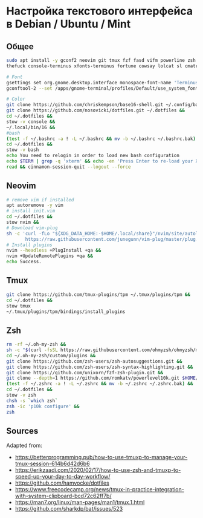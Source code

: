 # Настройка текстового интерфейса в Debian / Ubuntu / Mint

## Общее
```sh
sudo apt install -y gconf2 neovim git tmux fzf fasd vifm powerline zsh ripgrep bat stow chafa \
thefuck console-terminus xfonts-terminus fortune cowsay lolcat sl cmatrix figlet sysvbanner toilet &&

# Font
gsettings set org.gnome.desktop.interface monospace-font-name 'Terminus Medium 8'
gconftool-2 --set /apps/gnome-terminal/profiles/Default/use_system_font --type=boolean false

# Color
git clone https://github.com/chriskempson/base16-shell.git ~/.config/base16-shell &&
git clone https://github.com/nosovicki/dotfiles.git ~/.dotfiles &&
cd ~/.dotfiles &&
stow -v console &&
~/.local/bin/16 &&
#bash
(test -f ~/.bashrc -a ! -L ~/.bashrc && mv -b ~/.bashrc ~/.bashrc.bak) &&
cd ~/.dotfiles &&
stow -v bash
echo You need to relogin in order to load new bash configuration
echo $TERM | grep -q 'xterm' && echo -en 'Press Enter to re-load your X session\n> ' && 
read && cinnamon-session-quit --logout --force

```
## Neovim
```sh
# remove vim if installed
apt autoremove -y vim
# install init.vim
cd ~/.dotfiles &&
stow nvim &&
# Download vim-plug
sh -c 'curl -fLo "${XDG_DATA_HOME:-$HOME/.local/share}"/nvim/site/autoload/plug.vim --create-dirs \
       https://raw.githubusercontent.com/junegunn/vim-plug/master/plug.vim' &&
# Install plugins
nvim --headless +PlugInstall +qa &&
nvim +UpdateRemotePlugins +qa &&
echo Success.

```

## Tmux
```sh
git clone https://github.com/tmux-plugins/tpm ~/.tmux/plugins/tpm &&
cd ~/.dotfiles &&
stow tmux
~/.tmux/plugins/tpm/bindings/install_plugins
```

## Zsh
```sh
rm -rf ~/.oh-my-zsh &&
sh -c "$(curl -fsSL https://raw.githubusercontent.com/ohmyzsh/ohmyzsh/master/tools/install.sh)" "" --unattended &&
cd ~/.oh-my-zsh/custom/plugins &&
git clone https://github.com/zsh-users/zsh-autosuggestions.git &&
git clone https://github.com/zsh-users/zsh-syntax-highlighting.git &&
git clone https://github.com/unixorn/fzf-zsh-plugin.git &&
git clone --depth=1 https://github.com/romkatv/powerlevel10k.git $HOME/.oh-my-zsh/custom/themes/powerlevel10k &&
(test -f ~/.zshrc -a ! -L ~/.zshrc && mv -b ~/.zshrc ~/.zshrc.bak) &&
cd ~/.dotfiles &&
stow -v zsh
chsh -s `which zsh`
zsh -ic 'p10k configure' &&
zsh
```
## Sources
Adapted from:
- https://betterprogramming.pub/how-to-use-tmuxp-to-manage-your-tmux-session-614b6d42d6b6
- https://erikzaadi.com/2020/02/17/how-to-use-zsh-and-tmuxp-to-speed-up-your-day-to-day-workflow/
- https://github.com/hamvocke/dotfiles
- https://www.freecodecamp.org/news/tmux-in-practice-integration-with-system-clipboard-bcd72c62ff7b/
- https://man7.org/linux/man-pages/man1/tmux.1.html
- https://github.com/sharkdp/bat/issues/523
